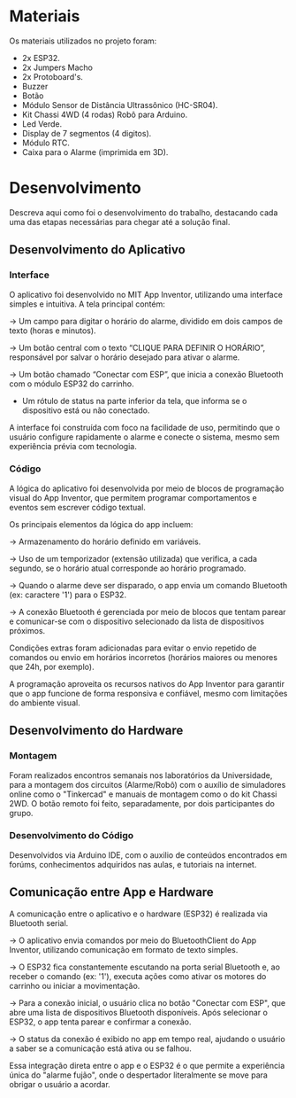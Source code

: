 
# Materiais

Os materiais utilizados no projeto foram:
- 2x ESP32.
- 2x Jumpers Macho
- 2x Protoboard's.
- Buzzer
- Botão
- Módulo Sensor de Distância Ultrassônico (HC-SR04).
- Kit Chassi 4WD (4 rodas) Robô para Arduino.
- Led Verde.
- Display de 7 segmentos (4 digitos).
- Módulo RTC.
- Caixa para o Alarme (imprimida em 3D).

# Desenvolvimento

Descreva aqui como foi o desenvolvimento do trabalho, destacando cada uma das etapas necessárias para chegar até a solução final.

## Desenvolvimento do Aplicativo

### Interface

O aplicativo foi desenvolvido no MIT App Inventor, utilizando uma interface simples e intuitiva. A tela principal contém:

  -> Um campo para digitar o horário do alarme, dividido em dois campos de texto (horas e minutos).

  -> Um botão central com o texto “CLIQUE PARA DEFINIR O HORÁRIO”, responsável por salvar o horário desejado para ativar o alarme.

  -> Um botão chamado “Conectar com ESP”, que inicia a conexão Bluetooth com o módulo ESP32 do carrinho.
   * Um rótulo de status na parte inferior da tela, que informa se o dispositivo está ou não conectado.

A interface foi construída com foco na facilidade de uso, permitindo que o usuário configure rapidamente o alarme e conecte o sistema, mesmo sem experiência prévia com tecnologia.


### Código

A lógica do aplicativo foi desenvolvida por meio de blocos de programação visual do App Inventor, que permitem programar comportamentos e eventos sem escrever código textual.

Os principais elementos da lógica do app incluem:

  -> Armazenamento do horário definido em variáveis.
  
  -> Uso de um temporizador (extensão utilizada) que verifica, a cada segundo, se o horário atual corresponde ao horário programado. 
  
  -> Quando o alarme deve ser disparado, o app envia um comando Bluetooth (ex: caractere '1') para o ESP32.
  
  -> A conexão Bluetooth é gerenciada por meio de blocos que tentam parear e comunicar-se com o dispositivo selecionado da lista de dispositivos próximos.

Condições extras foram adicionadas para evitar o envio repetido de comandos ou envio em horários incorretos (horários maiores ou menores que 24h, por exemplo).

A programação aproveita os recursos nativos do App Inventor para garantir que o app funcione de forma responsiva e confiável, mesmo com limitações do ambiente visual.

## Desenvolvimento do Hardware

### Montagem

Foram realizados encontros semanais nos laboratórios da Universidade, para a montagem dos circuitos (Alarme/Robô) com o auxílio de simuladores online como o "Tinkercad" e manuais de montagem como o do kit Chassi 2WD.
O botão remoto foi feito, separadamente, por dois participantes do grupo.

### Desenvolvimento do Código

Desenvolvidos via Arduino IDE, com o auxilio de conteúdos encontrados em forúms, conhecimentos adquiridos nas aulas, e tutoriais na internet.

## Comunicação entre App e Hardware

A comunicação entre o aplicativo e o hardware (ESP32) é realizada via Bluetooth serial.

  -> O aplicativo envia comandos por meio do BluetoothClient do App Inventor, utilizando comunicação em formato de texto simples.
  
  -> O ESP32 fica constantemente escutando na porta serial Bluetooth e, ao receber o comando (ex: '1'), executa ações como ativar os motores do carrinho ou iniciar a movimentação.
  
  -> Para a conexão inicial, o usuário clica no botão "Conectar com ESP", que abre uma lista de dispositivos Bluetooth disponíveis. Após selecionar o ESP32, o app tenta parear e confirmar a conexão.
  
  -> O status da conexão é exibido no app em tempo real, ajudando o usuário a saber se a comunicação está ativa ou se falhou.

Essa integração direta entre o app e o ESP32 é o que permite a experiência única do "alarme fujão", onde o despertador literalmente se move para obrigar o usuário a acordar.


